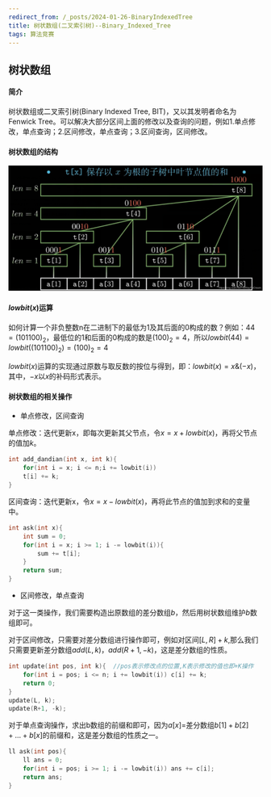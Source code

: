 ```yaml
---
redirect_from: /_posts/2024-01-26-BinaryIndexedTree
title: 树状数组(二叉索引树)--Binary_Indexed_Tree
tags: 算法竞赛
---
```


## 树状数组

#### 简介

树状数组或二叉索引树(Binary Indexed Tree, BIT)，又以其发明者命名为Fenwick Tree。可以解决大部分区间上面的修改以及查询的问题，例如1.单点修改，单点查询；2.区间修改，单点查询；3.区间查询，区间修改。

#### 树状数组的结构

![image](/assets/images/bit/structure.png)

#### $lowbit(x)$运算

如何计算一个非负整数n在二进制下的最低为1及其后面的0构成的数？例如：$44 = (101100)_2$，最低位的1和后面的0构成的数是$(100)_2 = 4$，所以$lowbit(44) = lowbit(( 101100)_2) = (100)_2 = 4$

$lowbit(x)$运算的实现通过原数与取反数的按位与得到，即：$lowbit(x)=x\&(-x)$，其中，$-x$以$x$的补码形式表示。

#### 树状数组的相关操作

- 单点修改，区间查询

单点修改：迭代更新x，即每次更新其父节点，令$x=x+lowbit(x)$，再将父节点的值加$k$。

```cpp
int add_dandian(int x, int k){
	for(int i = x; i <= n;i += lowbit(i))
	t[i] += k;
}
```

区间查询：迭代更新x，令$x=x-lowbit(x)$，再将此节点的值加到求和的变量中。

```cpp
int ask(int x){
	int sum = 0;
	for(int i = x; i >= 1; i -= lowbit(i)){
		sum += t[i];
	}
	return sum;
}
```

- 区间修改，单点查询

对于这一类操作，我们需要构造出原数组的差分数组$b$，然后用树状数组维护$b$数组即可。

对于区间修改，只需要对差分数组进行操作即可，例如对区间$[L,R]+k$,那么我们只需要更新差分数组$add(L,k)$，$add(R+1,-k)$，这是差分数组的性质。

```cpp
int update(int pos, int k){  //pos表示修改点的位置,K表示修改的值也即+K操作
	for(int i = pos; i <= n; i += lowbit(i)) c[i] += k;
	return 0;
}
update(L, k);
update(R+1, -k);
```

对于单点查询操作，求出b数组的前缀和即可，因为$a[x]=$差分数组$b[1]+b[2]+…+b[x]$的前缀和，这是差分数组的性质之一。
```cpp
ll ask(int pos){
	ll ans = 0;
	for(int i = pos; i >= 1; i -= lowbit(i)) ans += c[i];
	return ans;
} 
```
